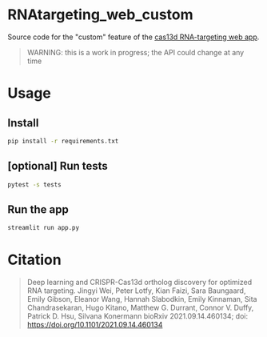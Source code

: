 RNAtargeting_web_custom
=======================

Source code for the "custom" feature of the [cas13d RNA-targeting web app](https://arcinstitute.org/tools/cas13d).

> WARNING: this is a work in progress; the API could change at any time

# Usage 

## Install

```bash
pip install -r requirements.txt
```

## [optional] Run tests

```bash
pytest -s tests
```

## Run the app

```bash
streamlit run app.py
```

# Citation

> Deep learning and CRISPR-Cas13d ortholog discovery for optimized RNA targeting.
Jingyi Wei, Peter Lotfy, Kian Faizi, Sara Baungaard, Emily Gibson, Eleanor Wang, Hannah Slabodkin, Emily Kinnaman, Sita Chandrasekaran, Hugo Kitano, Matthew G. Durrant, Connor V. Duffy, Patrick D. Hsu, Silvana Konermann
bioRxiv 2021.09.14.460134; doi: https://doi.org/10.1101/2021.09.14.460134